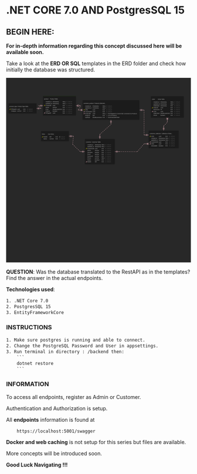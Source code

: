 # .NET CORE 7.0 AND PostgresSQL 15

## BEGIN HERE:

**For in-depth information regarding this concept discussed here will be available soon.** 

Take a look at the **ERD OR SQL** templates in the ERD folder and check how initially the database was structured.

![ERD](ERD/store-ERD.png)

**QUESTION**: Was the database translated to the RestAPI as in the templates? Find the answer in the actual endpoints.

**Technologies used**: 

    1. .NET Core 7.0
    2. PostgresSQL 15
    3. EntityFrameworkCore

### INSTRUCTIONS

    1. Make sure postgres is running and able to connect.
    2. Change the PostgreSQL Password and User in appsettings.
    3. Run terminal in directory : /backend then:
        ```
        dotnet restore
        ```

### INFORMATION

To access all endpoints, register as Admin or Customer.

Authentication and Authorization is setup.

All **endpoints** information is found at

```
    https://localhost:5001/swagger
```

**Docker and web caching** is not setup for this series but files are available.

More concepts will be introduced soon.

**Good Luck Navigating !!!**

